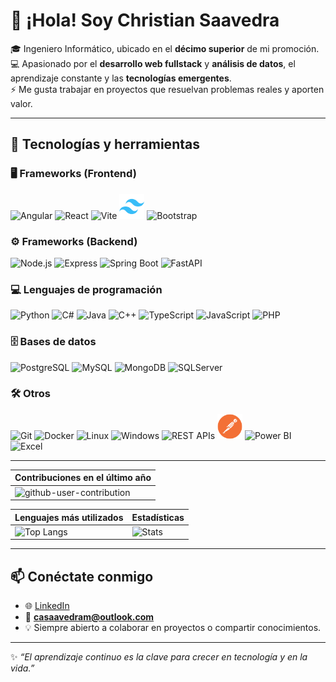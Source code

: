 # 👋 ¡Hola! Soy Christian Saavedra

🎓 Ingeniero Informático, ubicado en el **décimo superior** de mi promoción.  
💻 Apasionado por el **desarrollo web fullstack** y **análisis de datos**, el aprendizaje constante y las **tecnologías emergentes**.  
⚡ Me gusta trabajar en proyectos que resuelvan problemas reales y aporten valor.  

---

## 🚀 Tecnologías y herramientas  

### 🖥️ Frameworks (Frontend)  
<p align="left">
  <img src="https://cdn.jsdelivr.net/gh/devicons/devicon/icons/angularjs/angularjs-original.svg" alt="Angular" width="40" height="40"/> 
  <img src="https://cdn.jsdelivr.net/gh/devicons/devicon/icons/react/react-original.svg" alt="React" width="40" height="40"/> 
  <img src="https://cdn.jsdelivr.net/gh/devicons/devicon/icons/vitejs/vitejs-original.svg" alt="Vite" width="40" height="40"/>
  <img src="https://github.com/devicons/devicon/blob/v2.17.0/icons/tailwindcss/tailwindcss-original.svg" alt="Tailwind CSS" width="40" height="40"/>
  <img src="https://cdn.jsdelivr.net/gh/devicons/devicon/icons/bootstrap/bootstrap-original.svg" alt="Bootstrap" width="40" height="40"/>
</p>

### ⚙️ Frameworks (Backend)  
<p align="left">
  <img src="https://cdn.jsdelivr.net/gh/devicons/devicon/icons/nodejs/nodejs-original.svg" alt="Node.js" width="40" height="40"/> 
  <img src="https://cdn.jsdelivr.net/gh/devicons/devicon/icons/express/express-original.svg" alt="Express" width="40" height="40"/> 
  <img src="https://cdn.jsdelivr.net/gh/devicons/devicon/icons/spring/spring-original.svg" alt="Spring Boot" width="40" height="40"/>
  <img src="https://cdn.jsdelivr.net/gh/devicons/devicon/icons/fastapi/fastapi-original.svg" alt="FastAPI" width="40" height="40"/>
</p>

### 💻 Lenguajes de programación  
<p align="left">
  <img src="https://cdn.jsdelivr.net/gh/devicons/devicon/icons/python/python-original.svg" alt="Python" width="40" height="40"/>
  <img src="https://cdn.jsdelivr.net/gh/devicons/devicon/icons/csharp/csharp-original.svg" alt="C#" width="40" height="40"/>
  <img src="https://cdn.jsdelivr.net/gh/devicons/devicon/icons/java/java-original.svg" alt="Java" width="40" height="40"/>
  <img src="https://cdn.jsdelivr.net/gh/devicons/devicon/icons/cplusplus/cplusplus-original.svg" alt="C++" width="40" height="40"/>
  <img src="https://cdn.jsdelivr.net/gh/devicons/devicon/icons/typescript/typescript-original.svg" alt="TypeScript" width="40" height="40"/>
  <img src="https://cdn.jsdelivr.net/gh/devicons/devicon/icons/javascript/javascript-original.svg" alt="JavaScript" width="40" height="40"/>
  <img src="https://cdn.jsdelivr.net/gh/devicons/devicon/icons/php/php-original.svg" alt="PHP" width="40" height="40"/>
</p>

### 🗄️ Bases de datos  
<p align="left">
  <img src="https://cdn.jsdelivr.net/gh/devicons/devicon/icons/postgresql/postgresql-original.svg" alt="PostgreSQL" width="40" height="40"/>
  <img src="https://cdn.jsdelivr.net/gh/devicons/devicon/icons/mysql/mysql-original.svg" alt="MySQL" width="40" height="40"/>
  <img src="https://cdn.jsdelivr.net/gh/devicons/devicon/icons/mongodb/mongodb-original.svg" alt="MongoDB" width="40" height="40"/>
  <img src="https://cdn.jsdelivr.net/gh/devicons/devicon/icons/microsoftsqlserver/microsoftsqlserver-plain.svg" alt="SQLServer" width="40" height="40"/>
</p>

### 🛠️ Otros  
<p align="left">
  <img src="https://cdn.jsdelivr.net/gh/devicons/devicon/icons/git/git-original.svg" alt="Git" width="40" height="40"/>
  <img src="https://cdn.jsdelivr.net/gh/devicons/devicon/icons/docker/docker-original.svg" alt="Docker" width="40" height="40"/>
  <img src="https://cdn.jsdelivr.net/gh/devicons/devicon/icons/linux/linux-original.svg" alt="Linux" width="40" height="40"/>
  <img src="https://cdn.jsdelivr.net/gh/devicons/devicon/icons/windows8/windows8-original.svg" alt="Windows" width="40" height="40"/>
  <img src="https://cdn.jsdelivr.net/gh/devicons/devicon/icons/apache/apache-original.svg" alt="REST APIs" width="40" height="40"/>
  <img src="https://github.com/devicons/devicon/blob/v2.17.0/icons/postman/postman-original.svg" alt="Postman" width="40" height="40"/>
  <img src="https://upload.wikimedia.org/wikipedia/commons/c/cf/New_Power_BI_Logo.svg" alt="Power BI" width="40" height="40"/>
  <img src="https://upload.wikimedia.org/wikipedia/commons/3/34/Microsoft_Office_Excel_%282019%E2%80%93present%29.svg" alt="Excel" width="40" height="40"/>
</p>
</p>

---
| Contribuciones en el último año|
| ------------------------------------------|
| ![github-user-contribution](https://github.com/user-attachments/assets/0cebedbc-290e-464e-b684-b4fd73dad4eb)

| Lenguajes más utilizados | Estadísticas |
| -------------------------| ------------ |
|![Top Langs](https://github-readme-stats.vercel.app/api/top-langs/?username=csaavedram&layout=compact&theme=onedark)  | ![Stats](https://github-readme-stats.vercel.app/api?username=csaavedram&theme=onedark&show_icons=true&hide_border=true&count_private=true)

---

## 📫 Conéctate conmigo  
- 🌐 [LinkedIn](https://www.linkedin.com/in/christian-saavedra-montero-602a18293/)  
- 📧 **casaavedram@outlook.com**  
- 💡 Siempre abierto a colaborar en proyectos o compartir conocimientos.  

---

✨ _“El aprendizaje continuo es la clave para crecer en tecnología y en la vida.”_  

